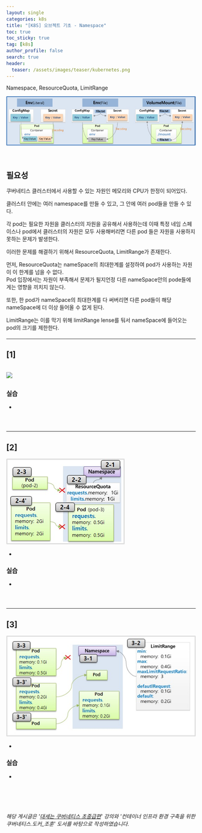 ```yaml
---
layout: single  
categories: k8s
title: "[K8S] 오브젝트 기초 - Namespace"
toc: true
toc_sticky: true
tag: [k8s]
author_profile: false
search: true
header:
  teaser: /assets/images/teaser/kubernetes.png
---
```


Namespace, ResourceQuota, LimitRange

<img src="/assets/images/2023-10-12-k8s/summary.jpg" /><br/>

<br/>

## 필요성

쿠버네티스 클러스터에서 사용할 수 있는 자원인 메모리와 CPU가 한정이 되어있다.

클러스터 안에는 여러 namespace를 만들 수 있고, 그 안에 여러 pod들을 만들 수 있다. 

각 pod는 필요한 자원을 클러스터의 자원을 공유해서 사용하는데 이때 특정 네임 스페이스나 pod에서 클러스터의 자원은 모두 사용해버리면 다른 pod 들은 자원을 사용하지 못하는 문제가 발생한다.

이러한 문제를 해결하기 위해서 ResourceQuota, LimitRange가 존재한다.

먼저, ResourceQuota는 nameSpace의 최대한계를 설정하여 pod가 사용하는 자원이 이 한계를 넘을 수 없다.    
Pod 입장에서는 자원이 부족해서 문제가 될지언정 다른 nameSpace안의 pode들에게는 영향을 끼치지 않는다.

또한, 한 pod가 nameSpace의 최대한계를 다 써버리면 다른 pod들이 해당 nameSpace에 더 이상 들어올 수 없게 된다. 

LimitRange는 이를 막기 위해 limitRange lense를 둬서 nameSpace에 들어오는 pod의 크기를 제한한다.

**<u> </u>**   

#### <span style="color:#ff0000"> </span>

---

## [1] 

<img src="/assets/images/2023-10-13-k8s/img1.jpg" /><br/>
-

### 실습

-

```yaml

```


```yaml

```


```yaml

```



---

## [2] 

<img src="/assets/images/2023-10-13-k8s/img2.jpg" /><br/>

-

### 실습

-

```yaml

```


```yaml

```


```yaml

```



---

## [3] 

<img src="/assets/images/2023-10-13-k8s/img3.jpg" /><br/>

-

### 실습

-

```yaml

```


```yaml

```


```yaml

```

<br/>

*해당 게시글은 '[대세는 쿠버네티스 초중급편](https://www.inflearn.com/course/%EC%BF%A0%EB%B2%84%EB%84%A4%ED%8B%B0%EC%8A%A4-%EA%B8%B0%EC%B4%88?gad=1&gclid=CjwKCAjwvfmoBhAwEiwAG2tqzAD7E333fVc-gkDWnwIGPKATXtXbd3yC2CaV8GF4w-Ha70ouUlGIlRoCBlAQAvD_BwE)' 강의와 '컨테이너 인프라 환경 구축을 위한 쿠버네티스.도커_조훈' 도서를 바탕으로 작성하였습니다.*